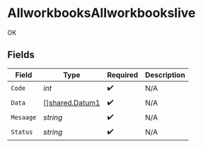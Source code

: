 # AllworkbooksAllworkbookslive

OK


## Fields

| Field                                            | Type                                             | Required                                         | Description                                      |
| ------------------------------------------------ | ------------------------------------------------ | ------------------------------------------------ | ------------------------------------------------ |
| `Code`                                           | *int*                                            | :heavy_check_mark:                               | N/A                                              |
| `Data`                                           | [][shared.Datum1](../../models/shared/datum1.md) | :heavy_check_mark:                               | N/A                                              |
| `Mesaage`                                        | *string*                                         | :heavy_check_mark:                               | N/A                                              |
| `Status`                                         | *string*                                         | :heavy_check_mark:                               | N/A                                              |